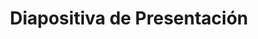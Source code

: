 ---
title: Diapositiva de Presentación
type: docs
weight: 20
url: /androidjava/presentation-slide/
---